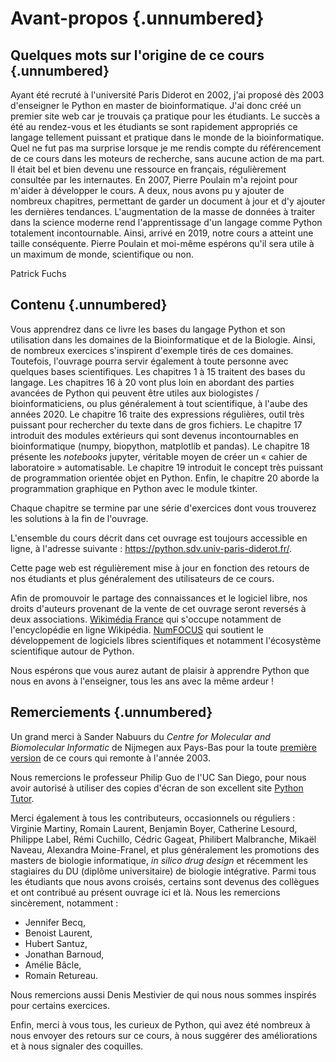 # Avant-propos {.unnumbered}


## Quelques mots sur l'origine de ce cours {.unnumbered}

Ayant été recruté à l'université Paris Diderot en 2002, j'ai proposé dès 2003 d'enseigner le Python en master de bioinformatique. J'ai donc créé un premier site web car je trouvais ça pratique pour les étudiants. Le succès a été au rendez-vous et les étudiants se sont rapidement appropriés ce langage tellement puissant et pratique dans le monde de la bioinformatique. Quel ne fut pas ma surprise lorsque je me rendis compte du référencement de ce cours dans les moteurs de recherche, sans aucune action de ma part. Il était bel et bien devenu une ressource en français, régulièrement consultée par les internautes. En 2007, Pierre Poulain m'a rejoint pour m'aider à développer le cours. A deux, nous avons pu y ajouter de nombreux chapitres, permettant de garder un document à jour et d'y ajouter les dernières tendances. L'augmentation de la masse de données à traiter dans la science moderne rend l'apprentissage d'un langage comme Python totalement incontournable. Ainsi, arrivé en 2019, notre cours a atteint une taille conséquente. Pierre Poulain et moi-même espérons qu'il sera utile à un maximum de monde, scientifique ou non. 

Patrick Fuchs

## Contenu {.unnumbered}

Vous apprendrez dans ce livre les bases du langage Python et son utilisation dans les domaines de la Bioinformatique et de la Biologie. Ainsi, de nombreux exercices s'inspirent d'exemple tirés de ces domaines. Toutefois, l'ouvrage pourra servir également à toute personne avec quelques bases scientifiques. Les chapitres 1 à 15 traitent des bases du langage. Les chapitres 16 à 20 vont plus loin en abordant des parties avancées de Python qui peuvent être utiles aux biologistes / bioinformaticiens, ou plus généralement à tout scientifique, à l'aube des années 2020. Le chapitre 16 traite des expressions régulières, outil très puissant pour rechercher du texte dans de gros fichiers. Le chapitre 17 introduit des modules extérieurs qui sont devenus incontournables en bioinformatique (numpy, biopython, matplotlib et pandas). Le chapitre 18 présente les *notebooks* jupyter, véritable moyen de créer un « cahier de laboratoire » automatisable. Le chapitre 19 introduit le concept très puissant de programmation orientée objet en Python. Enfin, le chapitre 20 aborde la programmation graphique en Python avec le module tkinter.

Chaque chapitre se termine par une série d'exercices dont vous trouverez les solutions à la fin de l'ouvrage.

L'ensemble du cours décrit dans cet ouvrage est toujours accessible en ligne, à l'adresse suivante :
<https://python.sdv.univ-paris-diderot.fr/>.

Cette page web est régulièrement mise à jour en fonction des retours de nos étudiants et plus généralement des utilisateurs de ce cours.

Afin de promouvoir le partage des connaissances et le logiciel libre, nos droits d'auteurs provenant de la vente de cet ouvrage seront reversés à deux associations. [Wikimédia France](https://www.wikimedia.fr/) qui s'occupe notamment de l'encyclopédie en ligne Wikipédia. [NumFOCUS](https://numfocus.org/) qui soutient le développement de logiciels libres scientifiques et notamment l'écosystème scientifique autour de Python.

Nous espérons que vous aurez autant de plaisir à apprendre Python que nous en avons à l'enseigner, tous les ans avec la même ardeur !

## Remerciements {.unnumbered}

Un grand merci à Sander Nabuurs du *Centre for Molecular and Biomolecular Informatic* de Nijmegen aux Pays-Bas pour la toute [première version](http://www.cmbi.ru.nl/pythoncourse/spy/index.spy?site=python&action=Home) de ce cours qui remonte à l'année 2003.

Nous remercions le professeur Philip Guo de l'UC San Diego, pour nous avoir autorisé à utiliser des copies d'écran de son excellent site [Python Tutor](http://pythontutor.com/).

Merci également à tous les contributeurs, occasionnels ou réguliers :
Virginie Martiny, Romain Laurent, Benjamin Boyer, Catherine Lesourd, Philippe Label, Rémi Cuchillo, Cédric Gageat, Philibert Malbranche, Mikaël Naveau, Alexandra Moine-Franel, et plus généralement les promotions des masters de biologie informatique, *in silico drug design* et récemment les stagiaires du DU (diplôme universitaire) de biologie intégrative. Parmi tous les étudiants que nous avons croisés, certains sont devenus des collègues et ont contribué au présent ouvrage ici et là. Nous les remercions sincèrement, notamment :

- Jennifer Becq,
- Benoist Laurent,
- Hubert Santuz,
- Jonathan Barnoud,
- Amélie Bâcle,
- Romain Retureau.

Nous remercions aussi Denis Mestivier de qui nous nous sommes inspirés pour certains exercices.

Enfin, merci à vous tous, les curieux de Python, qui avez été nombreux à nous envoyer des retours sur ce cours, à nous suggérer des améliorations et à nous signaler des coquilles.

